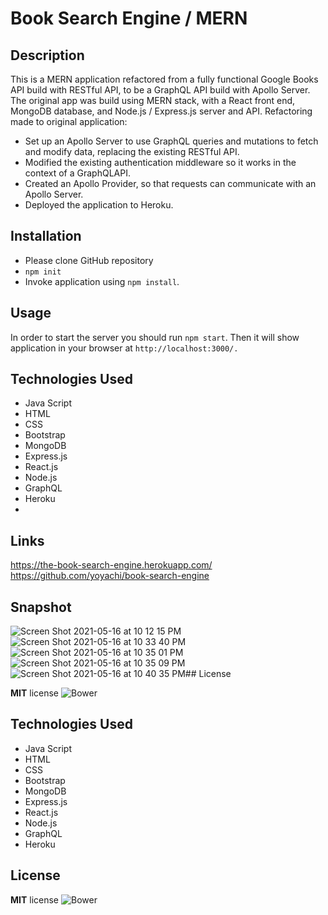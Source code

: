 
# Book Search Engine / MERN

## Description

This is a MERN application refactored from a fully functional Google Books API build with RESTful API, to be a GraphQL API build with Apollo Server. The original app was build using MERN stack, with a React front end, MongoDB database, and Node.js / Express.js server and API.
Refactoring made to original application:

* Set up an Apollo Server to use GraphQL queries and mutations to fetch and modify data, replacing the existing RESTful API.
* Modified the existing authentication middleware so it works in the context of a GraphQLAPI.
* Created an Apollo Provider, so that requests can communicate with an Apollo Server.
* Deployed the application to Heroku.

## Installation

* Please clone GitHub repository
* `npm init`
* Invoke application using `npm install`.

## Usage

In order to start the server you should run `npm start`.  Then it will show application in your browser at `http://localhost:3000/. `

## Technologies Used


* Java Script
* HTML
* CSS
* Bootstrap
* MongoDB
* Express.js
* React.js
* Node.js
* GraphQL
* Heroku
* 
## Links

https://the-book-search-engine.herokuapp.com/
https://github.com/yoyachi/book-search-engine

## Snapshot

![Screen Shot 2021-05-16 at 10 12 15 PM](https://user-images.githubusercontent.com/69886471/118430453-b7830280-b699-11eb-800f-f57d67eee9a5.png)
![Screen Shot 2021-05-16 at 10 33 40 PM](https://user-images.githubusercontent.com/69886471/118430488-ca95d280-b699-11eb-90cd-7dd75e0f188c.png)
![Screen Shot 2021-05-16 at 10 35 01 PM](https://user-images.githubusercontent.com/69886471/118430514-d5e8fe00-b699-11eb-8776-5398622ee93a.png)
![Screen Shot 2021-05-16 at 10 35 09 PM](https://user-images.githubusercontent.com/69886471/118430539-e39e8380-b699-11eb-9e17-40d2c92acdd1.png)
![Screen Shot 2021-05-16 at 10 40 35 PM](https://user-images.githubusercontent.com/69886471/118430550-ed27eb80-b699-11eb-8ccf-4b6f8adb7c14.png)## License

**MIT** license
![Bower](https://img.shields.io/bower/l/MI)


## Technologies Used


* Java Script
* HTML
* CSS
* Bootstrap
* MongoDB
* Express.js
* React.js
* Node.js
* GraphQL
* Heroku

## License

**MIT** license
![Bower](https://img.shields.io/bower/l/MI)





